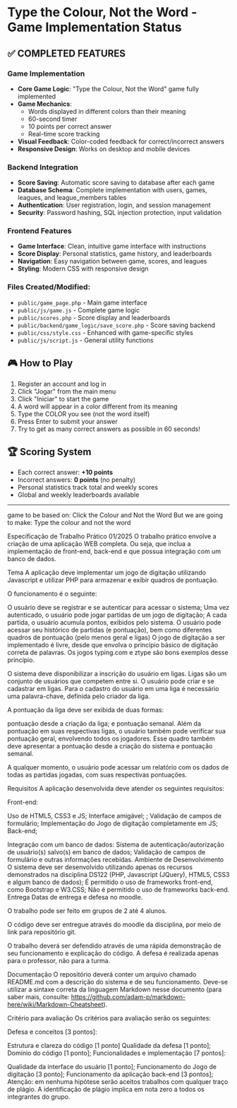 # Type the Colour, Not the Word - Game Implementation Status

## ✅ COMPLETED FEATURES

### Game Implementation
- **Core Game Logic**: "Type the Colour, Not the Word" game fully implemented
- **Game Mechanics**: 
  - Words displayed in different colors than their meaning
  - 60-second timer
  - 10 points per correct answer
  - Real-time score tracking
- **Visual Feedback**: Color-coded feedback for correct/incorrect answers
- **Responsive Design**: Works on desktop and mobile devices

### Backend Integration
- **Score Saving**: Automatic score saving to database after each game
- **Database Schema**: Complete implementation with users, games, leagues, and league_members tables
- **Authentication**: User registration, login, and session management
- **Security**: Password hashing, SQL injection protection, input validation

### Frontend Features
- **Game Interface**: Clean, intuitive game interface with instructions
- **Score Display**: Personal statistics, game history, and leaderboards
- **Navigation**: Easy navigation between game, scores, and leagues
- **Styling**: Modern CSS with responsive design

### Files Created/Modified:
- `public/game_page.php` - Main game interface
- `public/js/game.js` - Complete game logic
- `public/scores.php` - Score display and leaderboards  
- `public/backend/game_logic/save_score.php` - Score saving backend
- `public/css/style.css` - Enhanced with game-specific styles
- `public/js/script.js` - General utility functions

## 🎮 How to Play
1. Register an account and log in
2. Click "Jogar" from the main menu
3. Click "Iniciar" to start the game
4. A word will appear in a color different from its meaning
5. Type the COLOR you see (not the word itself)
6. Press Enter to submit your answer
7. Try to get as many correct answers as possible in 60 seconds!

## 🏆 Scoring System
- Each correct answer: **+10 points**
- Incorrect answers: **0 points** (no penalty)
- Personal statistics track total and weekly scores
- Global and weekly leaderboards available

---

<!-- filepath: c:\Users\Fellipe\Desktop\facul\trab-web\README.md -->
game to be based on: Click the Colour and Not the Word
But we are going to make: Type the colour and not the word

Especificação de Trabalho Prático 01/2025
O trabalho prático envolve a criação de uma aplicação WEB completa. Ou seja, que inclua a implementação de front-end, back-end e que possua integração com um banco de dados.

Tema
A aplicação deve implementar um jogo de digitação utilizando Javascript e utilizar PHP para armazenar e exibir quadros de pontuação.

O funcionamento é o seguinte:

O usuário deve se registrar e se autenticar para acessar o sistema;
Uma vez autenticado, o usuário pode jogar partidas de um jogo de digitação;
A cada partida, o usuário acumula pontos, exibidos pelo sistema.
O usuário pode acessar seu histórico de partidas (e pontuação), bem como diferentes quadros de pontuação (pelo menos geral e ligas)
O jogo de digitação a ser implementado é livre, desde que envolva o princípio básico de digitação correta de palavras. Os jogos typing.com e ztype são bons exemplos desse princípio.

O sistema deve disponibilizar a inscrição do usuário em ligas. Ligas são um conjunto de usuários que competem entre si. O usuário pode criar e se cadastrar em ligas. Para o cadastro do usuário em uma liga é necessário uma palavra-chave, definida pelo criador da liga.

A pontuação da liga deve ser exibida de duas formas:

pontuação desde a criação da liga; e
pontuação semanal.
Além da pontuação em suas respectivas ligas, o usuário também pode verificar sua pontuação geral, envolvendo todos os jogadores. Esse quadro também deve apresentar a pontuação desde a criação do sistema e pontuação semanal.

A qualquer momento, o usuário pode acessar um relatório com os dados de todas as partidas jogadas, com suas respectivas pontuações.

Requisitos
A aplicação desenvolvida deve atender os seguintes requisitos:

Front-end:

Uso de HTML5, CSS3 e JS;
Interface amigável; ;
Validação de campos de formulário;
Implementação do Jogo de digitação completamente em JS;
Back-end;

Integração com um banco de dados:
Sistema de autenticação/autorização de usuário(s) salvo(s) em banco de dados;
Validação de campos de formulário e outras informações recebidas.
Ambiente de Desenvolvimento
O sistema deve ser desenvolvido utilizando apenas os recursos demonstrados na disciplina DS122 (PHP, Javascript (JQuery), HTML5, CSS3 e algum banco de dados);
É permitido o uso de frameworks front-end, como Bootstrap e W3.CSS;
Não é permitido o uso de frameworks back-end.
Entrega
Datas de entrega e defesa no moodle.

O trabalho pode ser feito em grupos de 2 até 4 alunos.

O código deve ser entregue através do moodle da disciplina, por meio de link para repositório git.

O trabalho deverá ser defendido através de uma rápida demonstração de seu funcionamento e explicação do código. A defesa é realizada apenas para o professor, não para a turma.

Documentação
O repositório deverá conter um arquivo chamado README.md com a descrição do sistema e de seu funcionamento. Deve-se utilizar a sintaxe correta da linguagem Markdown nesse documento (para saber mais, consulte: https://github.com/adam-p/markdown-here/wiki/Markdown-Cheatsheet).

Critério para avaliação
Os critérios para avaliação serão os seguintes:

Defesa e conceitos [3 pontos]:

Estrutura e clareza do código [1 ponto]
Qualidade da defesa [1 ponto];
Domínio do código [1 ponto];
Funcionalidades e implementação [7 pontos]:

Qualidade da interface do usuário [1 ponto];
Funcionamento do Jogo de digitação [3 ponto];
Funcionamento da aplicação back-end [3 pontos];
Atenção: em nenhuma hipótese serão aceitos trabalhos com qualquer traço de plágio. A identificação de plágio implica em nota zero a todos os integrantes do grupo.


